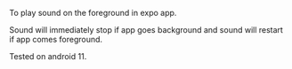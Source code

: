 To play sound on the foreground in expo app.

Sound will immediately stop if app goes background and sound will restart if app comes foreground.

Tested on android 11.